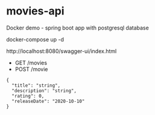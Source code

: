 # movies-api
Docker demo - spring boot app with postgresql database

docker-compose up -d

http://localhost:8080/swagger-ui/index.html 

* GET /movies
* POST /movie 

```
{
  "title": "string",
  "description": "string",
  "rating": 0,
  "releaseDate": "2020-10-10"
}
```

